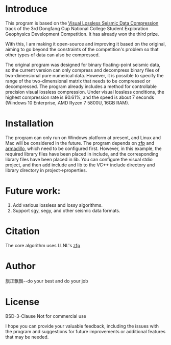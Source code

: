# Introduce

This program is based on the [Visual Lossless Seismic Data Compression](http://ieco.upc.edu.cn/2024/0426/c20746a256826/page.htm) track of the 3rd Dongfang Cup National College Student Exploration Geophysics Development Competition. It has already won the third prize. 

With this, I am making it open-source and improving it based on the original, aiming to go beyond the constraints of the competition's problem so that other types of data can also be compressed.

The original program was designed for binary floating-point seismic data, so the current version can only compress and decompress binary files of two-dimensional pure numerical data. However, it is possible to specify the range of the two-dimensional matrix that needs to be compressed or decompressed. The program already includes a method for controllable precision visual lossless compression. Under visual lossless conditions, the highest compression rate is 90.61%, and the speed is about 7 seconds (Windows 10 Enterprise, AMD Ryzen 7 5800U, 16GB RAM).

# Installation
The program can only run on Windows platform at present, and Linux and Mac will be considered in the future.
The program depends on [zfp](https://github.com/LLNL/zfp) and [armadillo](https://arma.sourceforge.net/), which need to be configured first.
However, in this example, the required library files have been placed in include, and the corresponding library files have been placed in lib. You can configure the visual stdio project, and then add include and lib to the VC++ include directory and library directory in project->properties.


# Future work:
1. Add various lossless and lossy algorithms.
2. Support sgy, segy, and other seismic data formats.

# Citation
The core algorithm uses LLNL's [zfp](https://github.com/LLNL/zfp)

# Author
旗正飘飘--do your best and do your job

# License
BSD-3-Clause
Not for commercial use



I hope you can provide your valuable feedback, including the issues with the program and suggestions for future improvements or additional features that may be needed.

